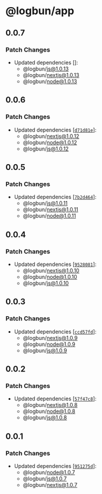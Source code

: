 # @logbun/app

## 0.0.7

### Patch Changes

- Updated dependencies []:
  - @logbun/js@1.0.13
  - @logbun/nextjs@1.0.13
  - @logbun/node@1.0.13

## 0.0.6

### Patch Changes

- Updated dependencies [[`d71d81e`](https://github.com/logbun/logbun/commit/d71d81e992f5cfde88872b395dade7227eec1c27)]:
  - @logbun/nextjs@1.0.12
  - @logbun/node@1.0.12
  - @logbun/js@1.0.12

## 0.0.5

### Patch Changes

- Updated dependencies [[`7b2d464`](https://github.com/logbun/logbun/commit/7b2d4647b24b2b227bd68708b008950815997ae9)]:
  - @logbun/js@1.0.11
  - @logbun/nextjs@1.0.11
  - @logbun/node@1.0.11

## 0.0.4

### Patch Changes

- Updated dependencies [[`9528081`](https://github.com/logbun/logbun/commit/95280815d71ff5ab23bd9575be3fd4a330e32837)]:
  - @logbun/nextjs@1.0.10
  - @logbun/node@1.0.10
  - @logbun/js@1.0.10

## 0.0.3

### Patch Changes

- Updated dependencies [[`ccd57fd`](https://github.com/logbun/logbun/commit/ccd57fd7300fb55917f511fb20add86777d90793)]:
  - @logbun/nextjs@1.0.9
  - @logbun/node@1.0.9
  - @logbun/js@1.0.9

## 0.0.2

### Patch Changes

- Updated dependencies [[`57f47c8`](https://github.com/logbun/logbun/commit/57f47c8c16f4e9fa5a2c2f4753bbbbcc8fdc570e)]:
  - @logbun/nextjs@1.0.8
  - @logbun/node@1.0.8
  - @logbun/js@1.0.8

## 0.0.1

### Patch Changes

- Updated dependencies [[`951275d`](https://github.com/logbun/logbun/commit/951275dce27cf629db91d2edc026ece18a8522e3)]:
  - @logbun/node@1.0.7
  - @logbun/js@1.0.7
  - @logbun/nextjs@1.0.7

